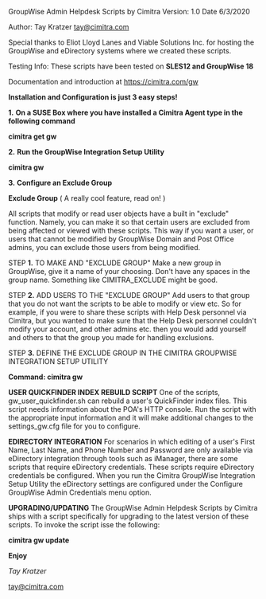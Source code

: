 GroupWise Admin Helpdesk Scripts by Cimitra
Version: 1.0
Date 6/3/2020

Author: Tay Kratzer tay@cimitra.com

Special thanks to Eliot Lloyd Lanes and Viable Solutions Inc. for hosting the GroupWise and eDirectory systems where we created these scripts. 

Testing Info: These scripts have been tested on **SLES12 and GroupWise 18**

Documentation and introduction at https://cimitra.com/gw

**Installation and Configuration is just 3 easy steps!**

**1.** **On a SUSE Box where you have installed a Cimitra Agent type in the following command**

**cimitra get gw**

**2.** **Run the GroupWise Integration Setup Utility** 

**cimitra gw**

**3.** **Configure an Exclude Group**

**Exclude Group** ( A really cool feature, read on! )

All scripts that modify or read user objects have a built in "exclude" function. Namely, you can make it so that certain users are excluded from being affected or viewed with these scripts. This way if you want a user, or users that cannot be modified by GroupWise Domain and Post Office admins, you can exclude those users from being modified. 

STEP **1.** TO MAKE AND "EXCLUDE GROUP"
Make a new group in GroupWise, give it a name of your choosing. Don't have any spaces in the group name. Something like CIMITRA_EXCLUDE might be good. 

STEP **2.** ADD USERS TO THE "EXCLUDE GROUP"
Add users to that group that you do not want the scripts to be able to modify or view etc. So for example, if you were to share these scripts with Help Desk personnel via Cimitra, but you wanted to make sure that the Help Desk personnel couldn't modify your account, and other admins etc. then you would add yourself and others to that the group you made for handling exclusions. 

STEP **3.** DEFINE THE EXCLUDE GROUP IN THE CIMITRA GROUPWISE INTEGRATION SETUP UTILITY

**Command: cimitra gw**

**USER QUICKFINDER INDEX REBUILD SCRIPT**
One of the scripts, gw_user_quickfinder.sh can rebuild a user's QuickFinder index files. This script needs information about the POA's HTTP console. Run the script with the appropriate input information and it will make additional changes to the settings_gw.cfg file for you to configure. 

**EDIRECTORY INTEGRATION**
For scenarios in which editing of a user's First Name, Last Name, and Phone Number and Password are only available via eDirectory integration through tools such as iManager, there are some scripts that require eDirectory credentials. These scripts require eDirectory credentials be configured. When you run the Cimitra GroupWise Integration Setup Utility the eDirectory settings are configured under the Configure GroupWise Admin Credentials menu option.  

**UPGRADING/UPDATING**
The GroupWise Admin Helpdesk Scripts by Cimitra ships with a script specifically for upgrading to the latest version of these scripts. To invoke the script isse the following: 

**cimitra gw update**

**Enjoy**

*Tay Kratzer*

tay@cimitra.com
